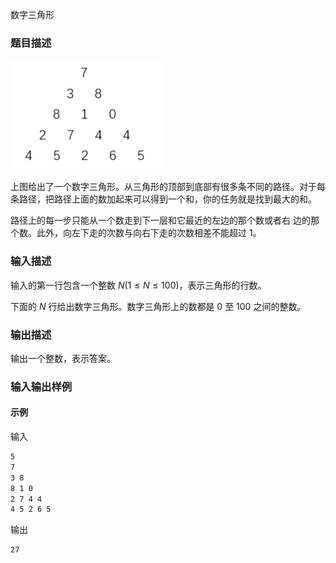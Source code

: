 数字三角形

### 题目描述

![图片描述](数字三角形.png)

上图给出了一个数字三角形。从三角形的顶部到底部有很多条不同的路径。对于每条路径，把路径上面的数加起来可以得到一个和，你的任务就是找到最大的和。

路径上的每一步只能从一个数走到下一层和它最近的左边的那个数或者右
边的那个数。此外，向左下走的次数与向右下走的次数相差不能超过 1。


### 输入描述

输入的第一行包含一个整数 $N (1 \leq N \leq 100)$，表示三角形的行数。

下面的 $N$ 行给出数字三角形。数字三角形上的数都是 0 至 100 之间的整数。

### 输出描述

输出一个整数，表示答案。

### 输入输出样例

#### 示例

输入
```txt
5
7
3 8
8 1 0
2 7 4 4
4 5 2 6 5
```
输出
```txt
27
```